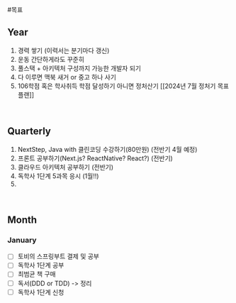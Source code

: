 #목표

## Year
1. 경력 쌓기 (이력서는 분기마다 갱신)
2. 운동 간단하게라도 꾸준히
3. 풀스택 + 아키텍처 구성까지 가능한 개발자 되기
4. 다 이루면 맥북 새거 or 중고 하나 사기
5. 106학점 혹은 학사취득 학점 달성하기 아니면 정처산기 [[2024년 7월 정처기 목표 플랜]]

<br>

## Quarterly
1. NextStep, Java with 클린코딩 수강하기(80만원) (전반기 4월 예정)
2. 프론트 공부하기(Next.js? ReactNative? React?) (전반기)
3. 클라우드 아키텍처 공부하기 (전반기)
4. 독학사 1단계 5과목 응시 (1월!!)
5. 

<br>

## Month

### January
- [ ] 토비의 스프링부트 결제 및 공부
- [ ] 독학사 1단계 공부
- [ ] 최범균 책 구매 
- [ ] 독서(DDD or TDD) -> 정리
- [ ] 독학사 1단계 신청
